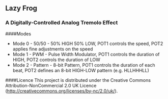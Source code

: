 ## Lazy Frog
### A Digitally-Controlled Analog Tremolo Effect 

####Modes
- Mode 0 - 50/50    - 50% HIGH 50% LOW, POT1 controls the speed, POT2 applies fine adjustments on the speed
- Mode 1 - PWM      - Pulse Width Modulator, POT1 controls the duration of HIGH, POT2 controls the duration of LOW
- Mode 2 - Pattern  - 8-bit Pattern, POT1 controls the duration of each beat, POT2 defines an 8-bit HIGH-LOW pattern (e.g. HLLHHHLL)

####Licence
This project is distributed under the Creative Commons Attribution-NonCommercial 2.0 UK Licence (http://creativecommons.org/licenses/by-nc/2.0/uk/).